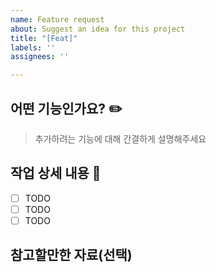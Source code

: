 ```yaml
---
name: Feature request
about: Suggest an idea for this project
title: "[Feat]"
labels: ''
assignees: ''

---
```


## 어떤 기능인가요? ✏️

> 추가하려는 기능에 대해 간결하게 설명해주세요

## 작업 상세 내용 🐢

- [ ] TODO
- [ ] TODO
- [ ] TODO

## 참고할만한 자료(선택)

